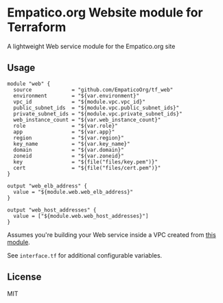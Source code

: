 # Empatico.org Website module for Terraform

A lightweight Web service module for the Empatico.org site

## Usage

```hcl
module "web" {
  source             = "github.com/EmpaticoOrg/tf_web"
  environment        = "${var.environment}"
  vpc_id             = "${module.vpc.vpc_id}"
  public_subnet_ids  = "${module.vpc.public_subnet_ids}"
  private_subnet_ids = "${module.vpc.private_subnet_ids}"
  web_instance_count = "${var.web_instance_count}"
  role               = "${var.role}"
  app                = "${var.app}"
  region             = "${var.region}"
  key_name           = "${var.key_name}"
  domain             = "${var.domain}"
  zoneid             = "${var.zoneid}"
  key                = "${file("files/key.pem")}"
  cert               = "${file("files/cert.pem")}"
}

output "web_elb_address" {
  value = "${module.web.web_elb_address}"
}

output "web_host_addresses" {
  value = ["${module.web.web_host_addresses}"]
}
```

Assumes you're building your Web service inside a VPC created from [this
module](https://github.com/EmpaticoOrg/tf_vpc).

See `interface.tf` for additional configurable variables.

## License

MIT


